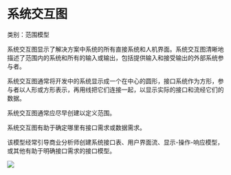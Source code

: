 # 系统交互图

类别：范围模型

系统交互图显示了解决方案中系统的所有直接系统和人机界面。系统交互图清晰地描述了范围内的系统和所有的输入或输出，包括提供输入和接受输出的外部系统参与者。

系统交互图通常将开发中的系统显示成一个在中心的圆形，接口系统作为方形，参与者以人形或方形表示，再用线把它们连接一起，以显示实际的接口和流经它们的数据。

系统交互图通常应尽早创建以定义范围。

系统交互图有助于确定哪里有接口需求或数据需求。

该模型经常引导商业分析师创建系统接口表、用户界面流、显示-操作-响应模型，或其他有助于明确接口需求的接口模型。

![](../images/系统交互图.png)